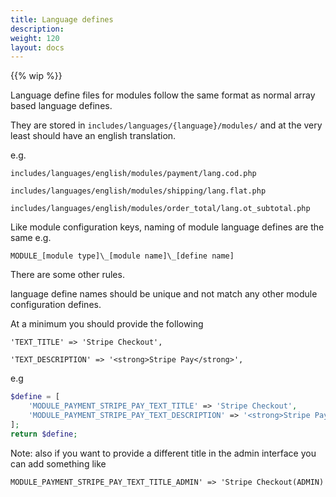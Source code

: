 ```yaml
---
title: Language defines
description: 
weight: 120
layout: docs
---
```


{{% wip %}}

Language define files for modules follow the same format as normal array based language defines.

They are stored in `includes/languages/{language}/modules/` and at the very least should have an english translation. 

e.g. 

`includes/languages/english/modules/payment/lang.cod.php`

`includes/languages/english/modules/shipping/lang.flat.php`

`includes/languages/english/modules/order_total/lang.ot_subtotal.php`


Like module configuration keys, naming of module language defines are the same 
e.g. 

`MODULE_[module type]\_[module name]\_[define name]`

There are some other rules.

language define names should be unique and not match any other module configuration defines. 

At a minimum you should provide the following 

`'TEXT_TITLE' => 'Stripe Checkout',`
 
`'TEXT_DESCRIPTION' => '<strong>Stripe Pay</strong>',`


e.g 

``` php
$define = [
    'MODULE_PAYMENT_STRIPE_PAY_TEXT_TITLE' => 'Stripe Checkout',
    'MODULE_PAYMENT_STRIPE_PAY_TEXT_DESCRIPTION' => '<strong>Stripe Pay</strong>',
];
return $define;
```

Note: also if you want to provide a different title in the admin interface you can add something like 

`MODULE_PAYMENT_STRIPE_PAY_TEXT_TITLE_ADMIN' => 'Stripe Checkout(ADMIN)`

